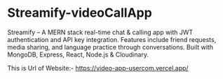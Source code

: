 # Streamify-videoCallApp
Streamify – A MERN stack real-time chat &amp; calling app with JWT authentication and API key integration. Features include friend requests, media sharing, and language practice through conversations. Built with MongoDB, Express, React, Node.js &amp; Cloudinary.

This is Url of Website:- https://video-app-usercom.vercel.app/
